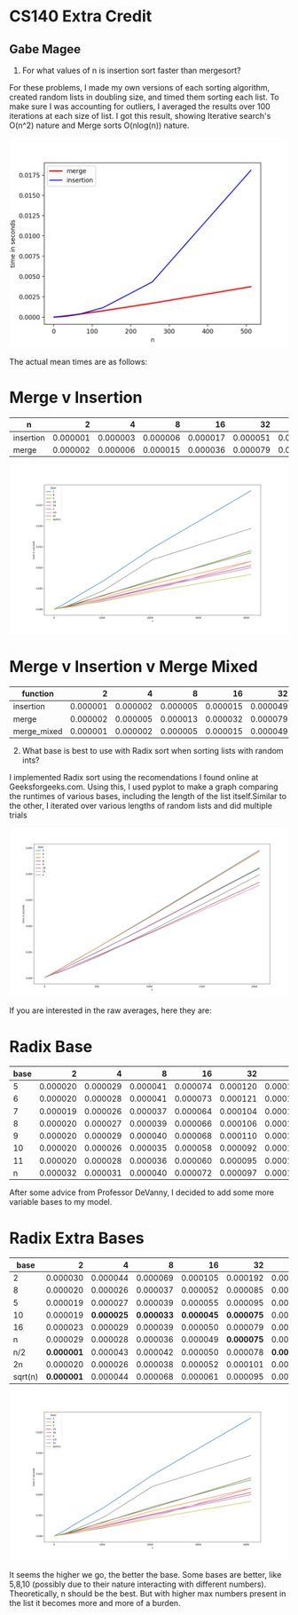 # CS140 Extra Credit
## Gabe Magee


1. For what values of n is insertion sort faster than mergesort?

For these problems, I made my own versions of each sorting algorithm, created random lists in doubling size, and timed them sorting each list. To make sure I was accounting for outliers, I averaged the results over 100 iterations at each size of list. I got this result, showing Iterative search's O(n^2) nature and Merge sorts O(nlog(n)) nature.

![Graph of Merge v Insertion](https://github.com/Maggab1031/140_Extra_Credit/blob/master/merge_v_insertion.png "Merge v Insertion")

The actual mean times are as follows:
# Merge v Insertion
|n        |   2    |   4    |   8    |   16   |   32   |   64   |  128   |  256   |  512   |  1024  |  2048  |
|---------|-------:|-------:|-------:|-------:|-------:|-------:|-------:|-------:|-------:|-------:|-------:|
|insertion|0.000001|0.000003|0.000006|0.000017|0.000051|0.000198|0.000656|0.002094|0.008489|0.039241|0.143518|
|merge    |0.000002|0.000006|0.000015|0.000036|0.000079|0.000208|0.000437|0.000844|0.001777|0.004369|0.008508|


![Graph of Merge v Insertion v Merge Mixed](https://github.com/Maggab1031/140_Extra_Credit/blob/master/Merge_v_insertion_with_merge_mixed.png "Merge v Insertion v merge mixed")

# Merge v Insertion v Merge Mixed
| function  |   2    |   4    |   8    |   16   |   32   |   64   |  128   |  256   |  512   |  1024  |  2048  | 4096  |
|-----------|-------:|-------:|-------:|-------:|-------:|-------:|-------:|-------:|-------:|-------:|-------:|------:|
|insertion  |0.000001|0.000002|0.000005|0.000015|0.000049|0.000159|0.000564|0.002061|0.008741|0.036119|0.146618|0.60664|
|merge      |0.000002|0.000005|0.000013|0.000032|0.000079|0.000178|0.000383|0.000827|0.001837|0.004011|0.008719|0.01919|
|merge_mixed|0.000001|0.000002|0.000005|0.000015|0.000049|0.000163|0.000379|0.000823|0.001819|0.003995|0.008693|0.01922|


2. What base is best to use with Radix sort when sorting lists with random ints?

I implemented Radix sort using the recomendations I found online at Geeksforgeeks.com. Using this, I used pyplot to make a graph comparing the runtimes of various bases, including the length of the list itself.Similar to the other, I iterated over various lengths of random lists and did multiple trials

![Graph of Radix](https://github.com/Maggab1031/140_Extra_Credit/blob/master/radix.png "Radix")


If you are interested in the raw averages, here they are:
# Radix Base
|base|   2    |   4    |   8    |   16   |   32   |   64   |  128   |  256   |  512   |  1024  |  2048  |
|----|-------:|-------:|-------:|-------:|-------:|-------:|-------:|-------:|-------:|-------:|-------:|
|   5|0.000020|0.000029|0.000041|0.000074|0.000120|0.000185|0.000314|0.000633|0.001319|0.002404|0.004718|
|   6|0.000020|0.000028|0.000041|0.000073|0.000121|0.000186|0.000314|0.000629|0.001309|0.002374|0.004678|
|   7|0.000019|0.000026|0.000037|0.000064|0.000104|0.000163|0.000273|0.000547|0.001139|0.002071|0.004085|
|   8|0.000020|0.000027|0.000039|0.000066|0.000106|0.000164|0.000273|0.000545|0.001135|0.002094|0.004075|
|   9|0.000020|0.000029|0.000040|0.000068|0.000110|0.000164|0.000275|0.000544|0.001130|0.002068|0.004058|
|  10|0.000020|0.000026|0.000035|0.000058|0.000092|0.000142|0.000232|0.000460|0.000960|0.001764|0.003526|
|  11|0.000020|0.000028|0.000036|0.000060|0.000095|0.000141|0.000233|0.000461|0.000952|0.001736|0.003434|
|   n|0.000032|0.000031|0.000040|0.000072|0.000097|0.000156|0.000207|0.000417|0.000911|0.001910|0.003757|


After some advice from Professor DeVanny, I decided to add some more variable bases to my model.

# Radix Extra Bases
| base  |   2    |   4    |   8    |   16   |   32   |   64   |  128   |  256   |  512   |  1024  |  2048  |  4096  |
|-------|-------:|-------:|-------:|-------:|-------:|-------:|-------:|-------:|-------:|-------:|-------:|-------:|
|      2|0.000030    |0.000044  |0.000069  |0.000105  |0.000192|0.000395|0.000707|0.001568|0.003359|0.006786|0.014670|0.028430|
|      8|0.000020    |0.000026  |0.000037  |0.000052  |0.000085|0.000171|0.000303|0.000651|0.001384|0.002804|0.006070|0.011522|
|      5|0.000019    |0.000027  |0.000039  |0.000055  |0.000095|0.000194|0.000341|0.000745|0.001607|0.003279|0.007058|0.013538|
|     10|0.000019    |**0.000025**|**0.000033**|**0.000045**|**0.000075**|0.000147|0.000253|0.000558|0.001161|0.002427|0.005240|0.010492|
|     16|0.000023    |0.000029  |0.000039  |0.000050  |0.000079|0.000154|0.000258|0.000549|0.001175|0.002366|0.005076|0.009988|
|n      |0.000029    |0.000028  |0.000036  |0.000049  |**0.000075**|0.000165|**0.000229**|0.000513|0.001476|0.003383|0.006765|0.014038|
|n/2    |**0.000001**|0.000043  |0.000042  |0.000050  |0.000078|**0.000137**|0.000248|**0.000415**|**0.000898**|0.002082|0.004599|0.011493|
|2n     |0.000020    |0.000026  |0.000038  |0.000052  |0.000101|0.000175|0.000302|0.000718|0.001966|0.004473|0.011935|0.019400|
|sqrt(n)|**0.000001**|0.000044  |0.000068  |0.000061  |0.000095|0.000173|0.000254|0.000539|0.000949|**0.001929**|**0.004237**|**0.008358**|

![Graph of Radix 2](https://github.com/Maggab1031/140_Extra_Credit/blob/master/new_radix.png "Radix")


It seems the higher we go, the better the base. Some bases are better, like 5,8,10 (possibly due to their nature interacting with different numbers). Theoretically, n should be the best. But with higher max numbers present in the list it becomes more and more of a burden.
